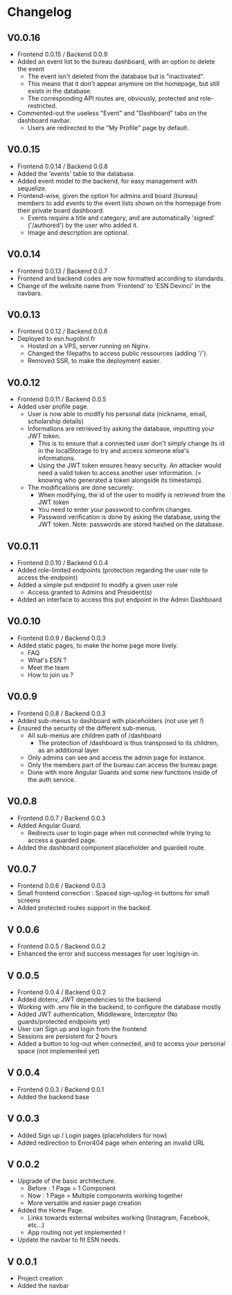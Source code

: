 # Changelog

## V0.0.16
- Frontend 0.0.15 / Backend 0.0.9
- Added an event list to the bureau dashboard, with an option to delete the event
    - The event isn't deleted from the database but is "inactivated".
    - This means that it don't appear anymore on the homepage, but still exists in the database.
    - The corresponding API routes are, obviously, protected and role-restricted.
- Commented-out the useless "Event" and "Dashboard" tabs on the dashboard navbar.
    - Users are redirected to the "My Profile" page by default.

## V0.0.15
- Frontend 0.0.14 / Backend 0.0.8
- Added the 'events' table to the database.
- Added event model to the backend, for easy management with sequelize.
- Frontend-wise, given the option for admins and board (bureau) members to add events to the event lists shown on the homepage from their private board dashboard.
    - Events require a title and category, and are automatically 'signed' ('/authored') by the user who added it.
    - Image and description are optional.

## V0.0.14
- Frontend 0.0.13 / Backend 0.0.7
- Frontend and backend codes are now formatted according to standards.
- Change of the website name from 'Frontend' to 'ESN Devinci' in the navbars.

## V0.0.13
- Frontend 0.0.12 / Backend 0.0.6
- Deployed to esn.hugobnl.fr
    - Hosted on a VPS, server running on Nginx.
    - Changed the filepaths to access public ressources (adding '/').
    - Removed SSR, to make the deployment easier.

## V0.0.12
- Frontend 0.0.11 / Backend 0.0.5
- Added user profile page.
    - User is now able to modify his personal data (nickname, email, scholarship details)
    - Informations are retrieved by asking the database, imputting your JWT token.
        - This is to ensure that a connected user don't simply change its id in the localStorage to try and access someone else's informations.
        - Using the JWT token ensures heavy security. An attacker would need a valid token to access another user information. (= knowing who generated a token alongside its timestamp).
    - The modifications are done securely:
        - When modifying, the id of the user to modify is retrieved from the JWT token
        - You need to enter your password to confirm changes.
        - Password verification is done by asking the database, using the JWT token. Note: passwords are stored hashed on the database.

## V0.0.11
- Frontend 0.0.10 / Backend 0.0.4
- Added role-limited endpoints (protection regarding the user role to access the endpoint)
- Added a simple put endpoint to modify a given user role
    - Access granted to Admins and President(s)
- Added an interface to access this put endpoint in the Admin Dashboard

## V0.0.10
- Frontend 0.0.9 / Backend 0.0.3
- Added static pages, to make the home page more lively.
    - FAQ
    - What's ESN ?
    - Meet the team
    - How to join us ?

## V0.0.9
- Frontend 0.0.8 / Backend 0.0.3
- Added sub-menus to dashboard with placeholders (not use yet !)
- Ensured the security of the different sub-menus.
    - All sub-menus are children path of /dashboard
        - The protection of /dashboard is thus transposed to its children, as an additional layer.
    - Only admins can see and access the admin page for instance.
    - Only the members part of the bureau can access the bureau page.
    - Done with more Angular Guards and some new functions inside of the auth service.

## V0.0.8
- Frontend 0.0.7 / Backend 0.0.3
- Added Angular Guard.
    - Redirects user to login page when not connected while trying to access a guarded page.
- Added the dashboard component placeholder and guarded route.

## V0.0.7
- Frontend 0.0.6 / Backend 0.0.3
- Small frontend correction : Spaced sign-up/log-in buttons for small screens
- Added protected routes support in the backed. 


## V 0.0.6
- Frontend 0.0.5 / Backend 0.0.2
- Enhanced the error and success messages for user log/sign-in.

## V 0.0.5
- Frontend 0.0.4 / Backend 0.0.2
- Added dotenv, JWT dependencies to the backend
- Working with .env file in the backend, to configure the database mostly
- Added JWT authentication, Middleware, Interceptor (No guards/protected endpoints yet)
- User can Sign up and login from the frontend
- Sessions are persistent for 2 hours
- Added a button to log-out when connected, and to access your personal space (not implemented yet)

## V 0.0.4

- Frontend 0.0.3 / Backend 0.0.1
- Added the backend base

## V 0.0.3

- Added Sign up / Login pages (placeholders for now)
- Added redirection to Error404 page when entering an invalid URL 

## V 0.0.2

- Upgrade of the basic architecture.
    - Before : 1 Page = 1 Component
    - Now : 1 Page = Multiple components working together
    - More versatile and easier page creation
- Added the Home Page.
    - Links towards external websites working (Instagram, Facebook, etc...)
    - App routing not yet implemented !
- Update the navbar to fit ESN needs. 

## V 0.0.1

- Project creation
- Added the navbar